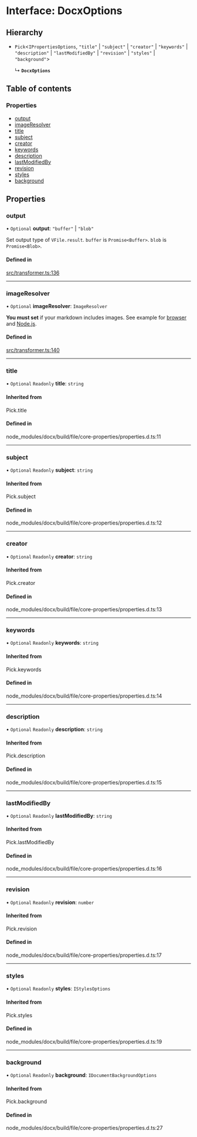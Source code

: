 # Interface: DocxOptions

## Hierarchy

- `Pick`<`IPropertiesOptions`, ``"title"`` \| ``"subject"`` \| ``"creator"`` \| ``"keywords"`` \| ``"description"`` \| ``"lastModifiedBy"`` \| ``"revision"`` \| ``"styles"`` \| ``"background"``\>

  ↳ **`DocxOptions`**

## Table of contents

### Properties

- [output](DocxOptions.md#output)
- [imageResolver](DocxOptions.md#imageresolver)
- [title](DocxOptions.md#title)
- [subject](DocxOptions.md#subject)
- [creator](DocxOptions.md#creator)
- [keywords](DocxOptions.md#keywords)
- [description](DocxOptions.md#description)
- [lastModifiedBy](DocxOptions.md#lastmodifiedby)
- [revision](DocxOptions.md#revision)
- [styles](DocxOptions.md#styles)
- [background](DocxOptions.md#background)

## Properties

### output

• `Optional` **output**: ``"buffer"`` \| ``"blob"``

Set output type of `VFile.result`. `buffer` is `Promise<Buffer>`. `blob` is `Promise<Blob>`.

#### Defined in

[src/transformer.ts:136](https://github.com/inokawa/remark-docx/blob/0a0b0af/src/transformer.ts#L136)

___

### imageResolver

• `Optional` **imageResolver**: `ImageResolver`

**You must set** if your markdown includes images. See example for [browser](https://github.com/inokawa/remark-docx/blob/main/stories/playground.stories.tsx) and [Node.js](https://github.com/inokawa/remark-docx/blob/main/src/index.spec.ts).

#### Defined in

[src/transformer.ts:140](https://github.com/inokawa/remark-docx/blob/0a0b0af/src/transformer.ts#L140)

___

### title

• `Optional` `Readonly` **title**: `string`

#### Inherited from

Pick.title

#### Defined in

node_modules/docx/build/file/core-properties/properties.d.ts:11

___

### subject

• `Optional` `Readonly` **subject**: `string`

#### Inherited from

Pick.subject

#### Defined in

node_modules/docx/build/file/core-properties/properties.d.ts:12

___

### creator

• `Optional` `Readonly` **creator**: `string`

#### Inherited from

Pick.creator

#### Defined in

node_modules/docx/build/file/core-properties/properties.d.ts:13

___

### keywords

• `Optional` `Readonly` **keywords**: `string`

#### Inherited from

Pick.keywords

#### Defined in

node_modules/docx/build/file/core-properties/properties.d.ts:14

___

### description

• `Optional` `Readonly` **description**: `string`

#### Inherited from

Pick.description

#### Defined in

node_modules/docx/build/file/core-properties/properties.d.ts:15

___

### lastModifiedBy

• `Optional` `Readonly` **lastModifiedBy**: `string`

#### Inherited from

Pick.lastModifiedBy

#### Defined in

node_modules/docx/build/file/core-properties/properties.d.ts:16

___

### revision

• `Optional` `Readonly` **revision**: `number`

#### Inherited from

Pick.revision

#### Defined in

node_modules/docx/build/file/core-properties/properties.d.ts:17

___

### styles

• `Optional` `Readonly` **styles**: `IStylesOptions`

#### Inherited from

Pick.styles

#### Defined in

node_modules/docx/build/file/core-properties/properties.d.ts:19

___

### background

• `Optional` `Readonly` **background**: `IDocumentBackgroundOptions`

#### Inherited from

Pick.background

#### Defined in

node_modules/docx/build/file/core-properties/properties.d.ts:27
